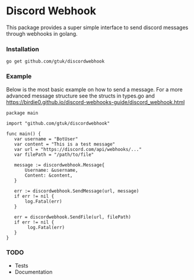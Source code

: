 # Discord Webhook

This package provides a super simple interface to send discord messages through webhooks in golang.

### Installation
```
go get github.com/gtuk/discordwebhook
```

### Example
Below is the most basic example on how to send a message.
For a more advanced message structure see the structs in types.go and https://birdie0.github.io/discord-webhooks-guide/discord_webhook.html

```
package main

import "github.com/gtuk/discordwebhook"

func main() {
   var username = "BotUser"
   var content = "This is a test message"
   var url = "https://discord.com/api/webhooks/..."
   var filePath = "/path/to/file"

   message := discordwebhook.Message{
       Username: &username,
       Content: &content,
   }

   err := discordwebhook.SendMessage(url, message)
   if err != nil {
       log.Fatal(err)
   }

   err = discordwebhook.SendFile(url, filePath)
   if err != nil {
        log.Fatal(err)
   }
}
```

### TODO
* Tests
* Documentation